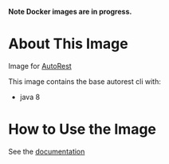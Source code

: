 **Note Docker images are in progress.**

# About This Image

Image for [AutoRest](https://github.com/Azure/autorest)

This image contains the base autorest cli with:

- java 8

# How to Use the Image

See the [documentation](https://github.com/Azure/autorest/blob/main/docs/docker.md)
